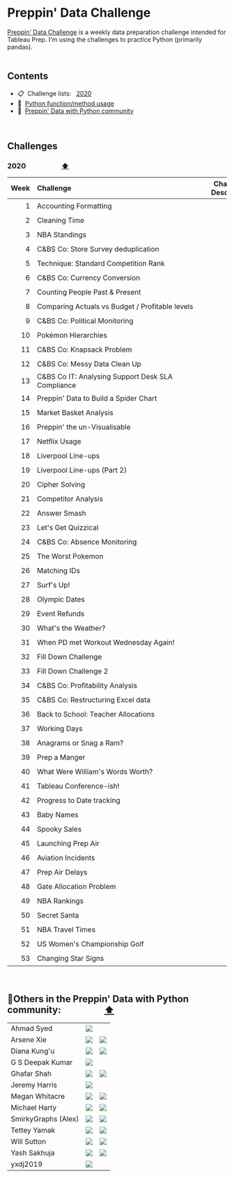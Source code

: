 # Preppin' Data Challenge

[Preppin' Data Challenge](https://preppindata.blogspot.com/) is a weekly data preparation challenge intended for Tableau Prep. I'm using the challenges to practice Python (primarily pandas).
<br>
<br>

## <a id="contents"></a>Contents
* 📋 &nbsp;Challenge lists:&nbsp;&nbsp;   [2020](#2020)  &nbsp;
* 🐍 &nbsp;[Python function/method usage](#python_index)
* 👥 &nbsp;[Preppin' Data with Python community](#community)
<br>


## Challenges

### <a id="2020"></a>2020 &nbsp;&nbsp;&nbsp;&nbsp;&nbsp;&nbsp;&nbsp;&nbsp;&nbsp;&nbsp;&nbsp;&nbsp;&nbsp;&nbsp;&nbsp;&nbsp;&nbsp;&nbsp;&nbsp;&nbsp;<span title="Return to table of contents"><a href="#contents">⬆️</a></span>
|Week|Challenge&nbsp;&nbsp;&nbsp;&nbsp;&nbsp;&nbsp;&nbsp;&nbsp;&nbsp;&nbsp;&nbsp;&nbsp;&nbsp;&nbsp;&nbsp;&nbsp;&nbsp;&nbsp;&nbsp;&nbsp;&nbsp;&nbsp;&nbsp;&nbsp;&nbsp;&nbsp;&nbsp;&nbsp;&nbsp;&nbsp;&nbsp;&nbsp;&nbsp;&nbsp;&nbsp;&nbsp;&nbsp;&nbsp;&nbsp;&nbsp;&nbsp;&nbsp;&nbsp;&nbsp;&nbsp;&nbsp;&nbsp;&nbsp;&nbsp;&nbsp;&nbsp;&nbsp;&nbsp;&nbsp;&nbsp;&nbsp;&nbsp;&nbsp;&nbsp;&nbsp;&nbsp;&nbsp;&nbsp;&nbsp;&nbsp;&nbsp;&nbsp;&nbsp;&nbsp;&nbsp;&nbsp;|Challenge<br>Description|My Solutions|
|-:|:--------------------------------------------------|:-:|:-:|
|1|Accounting Formatting|[📋](https://preppindata.blogspot.com/2020/01/2020-week-1.html)|[✅](/2020/week%2001/README.md)|
|2|Cleaning Time|[📋](https://preppindata.blogspot.com/2020/01/2020-week-2.html)|[✅](/2020/week%2002/README.md)|
|3|NBA Standings|[📋](https://preppindata.blogspot.com/2020/01/2020-week-3.html)|[✅](/2020/week%2003/README.md)|
|4|C&BS Co: Store Survey deduplication|[📋](https://preppindata.blogspot.com/2020/01/2020-week-4.html)|[✅](/2020/week%2004/README.md)|
|5|Technique: Standard Competition Rank|[📋](https://preppindata.blogspot.com/2020/01/2020-week-5.html)|[✅](/2020/week%2005/README.md)|
|6|C&BS Co: Currency Conversion|[📋](https://preppindata.blogspot.com/2020/02/2020-week-6.html)|[✅](/2020/week%2006/README.md)|
|7|Counting People Past & Present|[📋](https://preppindata.blogspot.com/2020/02/2020-week-7.html)|[✅](/2020/week%2007/README.md)|
|8|Comparing Actuals vs Budget / Profitable levels|[📋](https://preppindata.blogspot.com/2020/02/2020-week-8.html)|[✅](/2020/week%2008/README.md)|
|9|C&BS Co: Political Monitoring|[📋](https://preppindata.blogspot.com/2020/02/2020-week-9.html)|[✅](/2020/week%2009/README.md)|
|10|Pokémon Hierarchies|[📋](https://preppindata.blogspot.com/2021/02/2021-week-10-pokemon-hierarchies.html)||
|11|C&BS Co: Knapsack Problem|[📋](https://preppindata.blogspot.com/2020/03/2020-week-11.html)|[✅](/2020/week%2011/README.md)|
|12|C&BS Co: Messy Data Clean Up|[📋](https://preppindata.blogspot.com/2020/03/2020-week-12.html)|[✅](/2020/week%2012/README.md)|
|13|C&BS Co IT:  Analysing Support Desk SLA Compliance|[📋](https://preppindata.blogspot.com/2020/03/2020-week-13.html)|[✅](/2020/week%2013/README.md)|
|14|Preppin' Data to Build a Spider Chart|[📋](https://preppindata.blogspot.com/2020/04/2020-week-14.html)|[✅](/2020/week%2014/README.md)|
|15|Market Basket Analysis|[📋](https://preppindata.blogspot.com/2020/04/2020-week-15.html)|[✅](/2020/week%2015/README.md)|
|16|Preppin' the un-Visualisable|[📋](https://preppindata.blogspot.com/2020/04/2020-week-16.html)|[✅](/2020/week%2016/README.md)|
|17|Netflix Usage|[📋](https://preppindata.blogspot.com/2020/04/2020-week-17_22.html)|[✅](/2020/week%2017/README.md)|
|18|Liverpool Line-ups|[📋](https://preppindata.blogspot.com/2020/04/2020-week-18.html)|[✅](/2020/week%2018/README.md)|
|19|Liverpool Line-ups (Part 2)|[📋](https://preppindata.blogspot.com/2020/05/2020-week-19.html)|[✅](/2020/week%2019/README.md)|
|20|Cipher Solving|[📋](https://preppindata.blogspot.com/2020/05/2020-week-20.html)|[✅](/2020/week%2020/README.md)|
|21|Competitor Analysis|[📋](https://preppindata.blogspot.com/2020/05/2020-week-21.html)|[✅](/2020/week%2021/README.md)|
|22|Answer Smash|[📋](https://preppindata.blogspot.com/2021/06/2021-week-22-answer-smash.html)||
|23|Let's Get Quizzical|[📋](https://preppindata.blogspot.com/2020/06/2020-week-23.html)|[✅](/2020/week%2023/README.md)|
|24|C&BS Co: Absence Monitoring|[📋](https://preppindata.blogspot.com/2021/06/2021-week-24-c-co-absence-monitoring.html)||
|25|The Worst Pokemon|[📋](https://preppindata.blogspot.com/2021/06/2021-week-25-worst-pokemon.html)||
|26|Matching IDs|[📋](https://preppindata.blogspot.com/2020/06/2020-week-26.html)|[✅](/2020/week%2026/README.md)|
|27|Surf's Up!|[📋](https://preppindata.blogspot.com/2020/07/2020-week-27.html)|[✅](/2020/week%2027/README.md)|
|28|Olympic Dates|[📋](https://preppindata.blogspot.com/2020/07/2020-week-28.html)||
|29|Event Refunds|[📋](https://preppindata.blogspot.com/2020/07/2020-week-29.html)|[✅](/2020/week%2029/README.md)|
|30|What's the Weather?|[📋](https://preppindata.blogspot.com/2020/07/2020-week-30.html)|[✅](/2020/week%2030/README.md)|
|31|When PD met Workout Wednesday Again!|[📋](https://preppindata.blogspot.com/2020/07/2020-week-31-when-pd-met-workout.html)|[✅](/2020/week%2031/README.md)|
|32|Fill Down Challenge|[📋](https://preppindata.blogspot.com/2020/08/2020-week-32.html)||
|33|Fill Down Challenge 2|[📋](https://preppindata.blogspot.com/2020/08/2020-week-33.html)|[✅](/2020/week%2033/README.md)|
|34|C&BS Co: Profitability Analysis|[📋](https://preppindata.blogspot.com/2020/08/2020-week-34.html)||
|35|C&BS Co: Restructuring Excel data|[📋](https://preppindata.blogspot.com/2020/08/2020-week-35.html)|[✅](/2020/week%2035/README.md)|
|36|Back to School: Teacher Allocations|[📋](https://preppindata.blogspot.com/2020/09/2020-week-36.html)|[✅](/2020/week%2036/README.md)|
|37|Working Days|[📋](https://preppindata.blogspot.com/2020/09/2020-week-37.html)||
|38|Anagrams or Snag a Ram?|[📋](https://preppindata.blogspot.com/2020/09/2020-week-38.html)|[✅](/2020/week%2038/README.md)|
|39|Prep a Manger|[📋](https://preppindata.blogspot.com/2020/09/2020-week-39.html)|[✅](/2020/week%2039/README.md)|
|40|What Were William's Words Worth?|[📋](https://preppindata.blogspot.com/2020/09/2020-week-40.html)|[✅](/2020/week%2040/README.md)|
|41|Tableau Conference-ish!|[📋](https://preppindata.blogspot.com/2020/10/2020-week-41.html)|[✅](/2020/week%2041/README.md)|
|42|Progress to Date tracking|[📋](https://preppindata.blogspot.com/2020/10/2020-week-42.html)|[✅](/2020/week%2042/README.md)|
|43|Baby Names|[📋](https://preppindata.blogspot.com/2020/10/2020-week-43.html)|[✅](/2020/week%2043/README.md)|
|44|Spooky Sales|[📋](https://preppindata.blogspot.com/2020/10/2020-week-44.html)||
|45|Launching Prep Air|[📋](https://preppindata.blogspot.com/2020/11/2020-week-45.html)|[✅](/2020/week%2045/README.md)|
|46|Aviation Incidents|[📋](https://preppindata.blogspot.com/2020/11/2020-week-46.html)|[✅](/2020/week%2046/README.md)|
|47|Prep Air Delays|[📋](https://preppindata.blogspot.com/2020/11/2020-week-47.html)||
|48|Gate Allocation Problem|[📋](https://preppindata.blogspot.com/2020/11/2020-week-48.html)|[✅](/2020/week%2048/README.md)|
|49|NBA Rankings|[📋](https://preppindata.blogspot.com/2020/12/2020-week-49.html)|[✅](/2020/week%2049/README.md)|
|50|Secret Santa|[📋](https://preppindata.blogspot.com/2020/12/2020-week-50.html)|[✅](/2020/week%2050/README.md)|
|51|NBA Travel Times|[📋](https://preppindata.blogspot.com/2020/12/2020-week-51.html)|[✅](/2020/week%2051/README.md)|
|52|US Women's Championship Golf|[📋](https://preppindata.blogspot.com/2020/12/2020-week-52.html)|[✅](/2020/week%2052/README.md)|
|53|Changing Star Signs|[📋](https://preppindata.blogspot.com/2020/12/2020-week-53.html)|[✅](/2020/week%2053/README.md)|
<br>

## <a id="community"></a> 👥Others in the Preppin' Data with Python community:&nbsp;&nbsp;&nbsp;&nbsp;&nbsp;&nbsp;&nbsp;&nbsp;&nbsp;&nbsp;&nbsp;&nbsp;&nbsp;&nbsp;&nbsp;&nbsp;&nbsp;&nbsp;&nbsp;&nbsp;<span title="Return to table of contents"><a href="#contents">⬆️</a></span>
<table valign="center" border="0">
  <tr>
    <td>Ahmad Syed</td>
    <td><a href="https://github.com/AhmadSyed96/Preppin-Data-Challenges"><img src="https://img.shields.io/badge/-AhmadSyed96-444444?style=flat-square&logo=github"></a></td>
    <td></td>
  </tr>
  <tr>
    <td>Arsene Xie</td>
    <td><a href="https://github.com/ArseneXie/Preppindata"><img src="https://img.shields.io/badge/-ArseneXie-444444?style=flat-square&logo=github"></a></td>
    <td><a href="https://twitter.com/ArseneXie"><img src="https://img.shields.io/badge/-@ArseneXie-444444?style=flat-square&logo=twitter"</a></td>
  </tr>
  <tr>
    <td>Diana Kung'u</td>
    <td><a href="https://github.com/diana-kungu/Prepping-Data"><img src="https://img.shields.io/badge/-diana--kungu-444444?style=flat-square&logo=github"></a></td>
    <td><a href="https://twitter.com/d_kungu"><img src="https://img.shields.io/badge/-@d__kungu-444444?style=flat-square&logo=twitter"</a></td>
  </tr>
  <tr>
    <td>G S Deepak Kumar</td>
    <td><a href="https://github.com/DeepakKumarGS/Prepping-Data-Challenges"><img src="https://img.shields.io/badge/-DeepakKumarGS-444444?style=flat-square&logo=github"></a></td>
    <td></td>
  </tr>  
  <tr>
    <td>Ghafar Shah</td>
    <td><a href="https://github.com/ghafarshahanalytics/Preppin-Data-Challenge"><img src="https://img.shields.io/badge/-ghafarshahanalytics-444444?style=flat-square&logo=github"></a></td>
    <td><a href="https://twitter.com/GhafarShah9"><img src="https://img.shields.io/badge/-@GhafarShah9-444444?style=flat-square&logo=twitter"</a></td>
  </tr>
  <tr>
    <td>Jeremy Harris</td>
    <td><a href="https://github.com/jharris126/preppin-data-jeremy"><img src="https://img.shields.io/badge/-jharris126-444444?style=flat-square&logo=github"></a></td>
    <td></td>
  </tr>
  <tr>
    <td>Megan Whitacre</td>
    <td><a href="https://github.com/whitacrem/preppin-data"><img src="https://img.shields.io/badge/-whitacrem-444444?style=flat-square&logo=github"></a></td>
    <td><a href="https://twitter.com/MeganWhitacre"><img src="https://img.shields.io/badge/-@MeganWhitacre-444444?style=flat-square&logo=twitter"</a></td>
  </tr>  
  <tr>
    <td>Michael Harty</td>
    <td><a href="https://github.com/mharty3/preppin-data"><img src="https://img.shields.io/badge/-mharty3-444444?style=flat-square&logo=github"></a></td>
    <td><a href="https://twitter.com/michaelharty3"><img src="https://img.shields.io/badge/-@michaelharty3-444444?style=flat-square&logo=twitter"</a></td>
  </tr>  
  <tr>
    <td>SmirkyGraphs (Alex)</td>
    <td><a href="https://github.com/SmirkyGraphs/preppin-data-challenge/"><img src="https://img.shields.io/badge/-SmirkyGraphs-444444?style=flat-square&logo=github"></a></td>
    <td><a href="https://twitter.com/Smirkygraphs"><img src="https://img.shields.io/badge/-@Smirkygraphs-444444?style=flat-square&logo=twitter"</a></td>
  </tr>  
  <tr>
    <td>Tettey Yamak</td>
    <td><a href="https://github.com/PTettey/Data-Prepping"><img src="https://img.shields.io/badge/-PTettey-444444?style=flat-square&logo=github"></a></td>
    <td><a href="https://twitter.com/TetteyYamak"><img src="https://img.shields.io/badge/-@TetteyYamak-444444?style=flat-square&logo=twitter"</a></td>
  </tr>  
  <tr>
    <td>Will Sutton</td>
    <td><a href="https://github.com/wjsutton/preppin-data"><img src="https://img.shields.io/badge/-wjsutton-444444?style=flat-square&logo=github"></a></td>
    <td><a href="https://twitter.com/WJSutton12"><img src="https://img.shields.io/badge/-@WJSutton12-444444?style=flat-square&logo=twitter"</a></td>
  </tr>    
  <tr>
    <td>Yash Sakhuja</td>
    <td><a href="https://github.com/yashsakhuja/2022-Preppin-Data-Challenge"><img src="https://img.shields.io/badge/-yashsakhuja-444444?style=flat-square&logo=github"></a></td>
    <td><a href="https://twitter.com/sakhuja_yash"><img src="https://img.shields.io/badge/-@sakhuja__yash-444444?style=flat-square&logo=twitter"</a></td>
  </tr> 
  <tr>
    <td>yxdj2019</td>
    <td><a href="https://github.com/yxdj2019"><img src="https://img.shields.io/badge/-yxdj2019-444444?style=flat-square&logo=github"></a></td>
    <td></td>
  </tr>  
</table>
